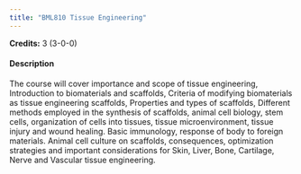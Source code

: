 ```yaml
---
title: "BML810 Tissue Engineering"
---
```

**Credits:** 3 (3-0-0)

#### Description
The course will cover importance and scope of tissue engineering, Introduction to biomaterials and scaffolds, Criteria of modifying biomaterials as tissue engineering scaffolds, Properties and types of scaffolds, Different methods employed in the synthesis of scaffolds, animal cell biology, stem cells, organization of cells into tissues, tissue microenvironment, tissue injury and wound healing. Basic immunology, response of body to foreign materials. Animal cell culture on scaffolds, consequences, optimization strategies and important considerations for Skin, Liver, Bone, Cartilage, Nerve and Vascular tissue engineering.